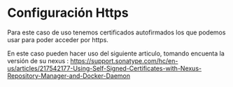 # Configuración Https

Para este caso de uso tenemos certificados autofirmados los que podemos usar para poder acceder por https.

En este caso pueden hacer uso del siguiente articulo, tomando encuenta la versión de su nexus : https://support.sonatype.com/hc/en-us/articles/217542177-Using-Self-Signed-Certificates-with-Nexus-Repository-Manager-and-Docker-Daemon

